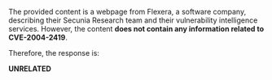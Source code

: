 The provided content is a webpage from Flexera, a software company, describing their Secunia Research team and their vulnerability intelligence services. However, the content **does not contain any information related to CVE-2004-2419**.

Therefore, the response is:

**UNRELATED**